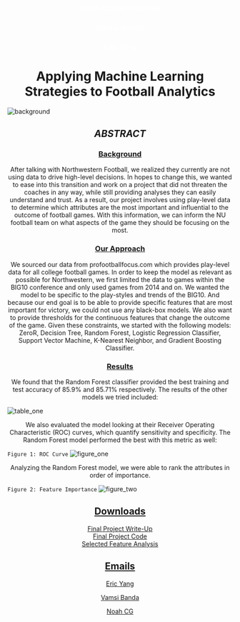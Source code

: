 <h3 style="text-align:center; color:white;"><i>Noah Caldwell-Gatsos</i></h3>
<h3 style="text-align:center; color:white;"><i>Vamsi Banda</i></h3>
<h3 style="text-align:center; color:white;"><i>Eric Yang</i></h3>


<h1 style="text-align:center;">Applying Machine Learning Strategies to Football Analytics</h1>

![background](https://raw.githubusercontent.com/ncaldwell17/ncaldwell17.github.io/master/_source/_images/background.jpg)


<h2 style="text-align:center;"><i>ABSTRACT</i></h2>

<h3 style="text-align:center;"><u>Background</u></h3>
<p style="text-align:center;">After talking with Northwestern Football, we realized they currently are not using data to drive high-level decisions. In hopes to change this, we wanted to ease into this transition and work on a project that did not threaten the coaches in any way, while still providing analyses they can easily understand and trust. As a result, our project involves using play-level data to determine which attributes are the most important and influential to the outcome of football games. With this information, we can inform the NU football team on what aspects of the game they should be focusing on the most.</p>

<h3 style="text-align:center;"><u>Our Approach</u></h3>
<p style="text-align:center;">We sourced our data from profootballfocus.com which provides play-level data for all college football games. In order to keep the model as relevant as possible for Northwestern, we first limited the data to games within the BIG10 conference and only used games from 2014 and on. We wanted the model to be specific to the play-styles and trends of the BIG10. And because our end goal is to be able to provide specific features that are most important for victory, we could not use any black-box models. We also want to provide thresholds for the continuous features that change the outcome of the game. Given these constraints, we started with the following models: ZeroR, Decision Tree, Random Forest, Logistic Regression Classifier, Support Vector Machine, K-Nearest Neighbor, and Gradient Boosting Classifier.</p>

<h3 style="text-align:center;"><u>Results</u></h3>
<p style="text-align:center;">We found that the Random Forest classifier provided the best training and test accuracy of 85.9% and 85.71% respectively. The results of the other models we tried included:</p>

![table_one](https://raw.githubusercontent.com/ncaldwell17/ncaldwell17.github.io/master/_source/_images/Screen%20Shot%202018-12-11%20at%203.50.22%20PM.png)

<p style="text-align:center;">We also evaluated the model looking at their Receiver Operating Characteristic (ROC) curves, which quantify sensitivity and specificity. The Random Forest model performed the best with this metric as well:</p>

```Figure 1: ROC Curve```
![figure_one](https://user-images.githubusercontent.com/30561629/49846220-dd50a280-fd8f-11e8-9e74-0e15f1e14a56.png)

<p style="text-align:center;">Analyzing the Random Forest model, we were able to rank the attributes in order of importance.</p>

```Figure 2: Feature Importance```
![figure_two](https://raw.githubusercontent.com/ncaldwell17/ncaldwell17.github.io/master/_source/_images/Importances.png)

<div align="center"><h2 style="text-align:center;"><u>Downloads</u></h2></div>

<div align="center"><a href="http://ncaldwell17.github.io/NU-Football/Final-Detailed-Writeup.pdf">Final Project Write-Up</a></div>
<div align="center"><a href="https://ncaldwell17.github.io/NU-Football/Final_Code.pdf">Final Project Code</a></div>
<div align="center"><a href="http://ncaldwell17.github.io/NU-Football/Selected-Features-Analysis.pdf">Selected Feature Analysis</a></div>

<div align="center"><h2 style="text-align:center;"><u>Emails</u></h2></div>

<div align="center"><p><a href="mailto:EricYang2015@u.northwestern.edu?">Eric Yang</a></p></div>
<div align="center"><p><a href="mailto:vamsibanda@hotmail.com?">Vamsi Banda</a></p></div>
<div align="center"><p><a href="mailto:noahcaldwell-gatsos2019@u.northwestern.edu">Noah CG</a></p></div>




